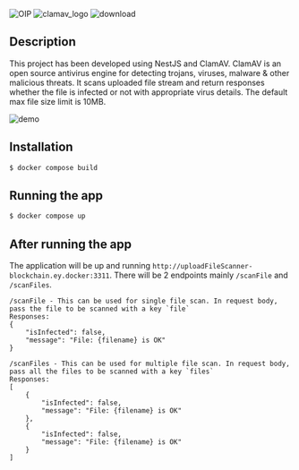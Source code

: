 ![OIP](https://github.com/sksohab/uploader-scan/assets/113328574/c220f28a-75ec-4bed-bbfe-5ce2c21dab09) ![clamav_logo](https://github.com/sksohab/uploader-scan/assets/113328574/ed143c72-6dbd-4d20-ae40-0513b0b0caaf) ![download](https://github.com/sksohab/uploader-scan/assets/113328574/a708d817-b2c6-454e-8a9d-4e811945e1bd)

## Description

This project has been developed using NestJS and ClamAV. ClamAV is an open source antivirus engine for detecting trojans, viruses, malware & other malicious threats. It scans uploaded file stream and return responses whether the file is infected or not with appropriate virus details. The default max file size limit is 10MB.

![demo](https://github.com/sksohab/uploader-scan/assets/113328574/19f582ab-7b60-4be1-a975-bc1f2208e490)

## Installation

```bash
$ docker compose build
```

## Running the app

```bash
$ docker compose up
```

## After running the app

The application will be up and running `http://uploadFileScanner-blockchain.ey.docker:3311`. There will be 2 endpoints mainly `/scanFile` and `/scanFiles`.

```
/scanFile - This can be used for single file scan. In request body, pass the file to be scanned with a key `file`
Responses:
{
    "isInfected": false,
    "message": "File: {filename} is OK"
}

/scanFiles - This can be used for multiple file scan. In request body, pass all the files to be scanned with a key `files`
Responses:
[
    {
        "isInfected": false,
        "message": "File: {filename} is OK"
    },
    {
        "isInfected": false,
        "message": "File: {filename} is OK"
    }
]
```

